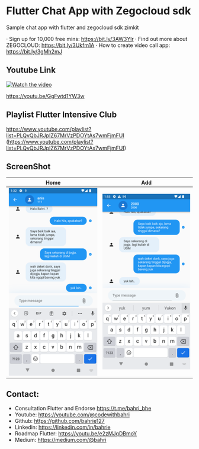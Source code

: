 # Flutter Chat App with Zegocloud sdk

Sample chat app with flutter and zegocloud sdk zimkit

· Sign up for 10,000 free mins: https://bit.ly/3AW3Ylr
· Find out more about ZEGOCLOUD: https://bit.ly/3Ukfm1A
· How to create video call app: https://bit.ly/3gMh2mJ

## Youtube Link

[![Watch the video](https://img.youtube.com/vi/GgFwtd1YW3w/sddefault.jpg)](https://youtu.be/GgFwtd1YW3w)

https://youtu.be/GgFwtd1YW3w

## Playlist Flutter Intensive Club

https://www.youtube.com/playlist?list=PLQvQbJRJpIZ67MrVzPDOYtAs7wmFjmFUI (https://www.youtube.com/playlist?list=PLQvQbJRJpIZ67MrVzPDOYtAs7wmFjmFUI)


## ScreenShot

| Home         | Add           |
|--------------|----------------|
| <img src="1.png" width="300"/> | <img src="2.png" width="300"/>      |


## Contact:
* Consultation Flutter and Endorse https://t.me/bahri_bhe
* Youtube: https://youtube.com/@codewithbahri
* Github: https://github.com/bahrie127
* Linkedin: https://linkedin.com/in/bahrie
* Roadmap Flutter: https://youtu.be/e2zMJqDBmoY
* Medium: https://medium.com/@bahri



